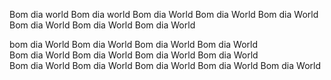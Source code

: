 Bom dia world
Bom dia world
Bom dia World
Bom dia World
Bom dia World 
Bom dia World
Bom dia World
Bom dia World

bom dia World
Bom dia World
Bom dia World
Bom dia World       
Bom dia World
Bom dia World
Bom dia World
Bom dia World   
Bom dia World
Bom dia World
Bom dia World
Bom dia World
Bom dia World 